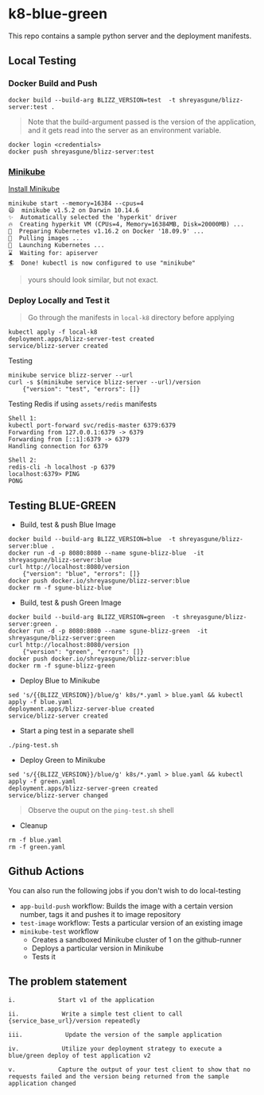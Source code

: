 # k8-blue-green
This repo contains a sample python server and the deployment manifests.


## Local Testing

### Docker Build and Push
```
docker build --build-arg BLIZZ_VERSION=test  -t shreyasgune/blizz-server:test .
```
> Note that the build-argument passed is the version of the application, and it gets read into the server as an environment variable.

```
docker login <credentials>
docker push shreyasgune/blizz-server:test
```
### [Minikube](https://minikube.sigs.k8s.io/docs/start/)
[Install Minikube](https://kubernetes.io/docs/tasks/tools/install-minikube/)
```
minikube start --memory=16384 --cpus=4
😄  minikube v1.5.2 on Darwin 10.14.6
✨  Automatically selected the 'hyperkit' driver
🔥  Creating hyperkit VM (CPUs=4, Memory=16384MB, Disk=20000MB) ...
🐳  Preparing Kubernetes v1.16.2 on Docker '18.09.9' ...
🚜  Pulling images ...
🚀  Launching Kubernetes ...
⌛  Waiting for: apiserver
🏄  Done! kubectl is now configured to use "minikube"
```
> yours should look similar, but not exact.

### Deploy Locally and Test it
> Go through the manifests in `local-k8` directory before applying
```
kubectl apply -f local-k8
deployment.apps/blizz-server-test created
service/blizz-server created
```

Testing
```
minikube service blizz-server --url
curl -s $(minikube service blizz-server --url)/version
    {"version": "test", "errors": []}
```

Testing Redis if using `assets/redis` manifests
```
Shell 1:
kubectl port-forward svc/redis-master 6379:6379
Forwarding from 127.0.0.1:6379 -> 6379
Forwarding from [::1]:6379 -> 6379
Handling connection for 6379

Shell 2:
redis-cli -h localhost -p 6379
localhost:6379> PING
PONG
```

## Testing BLUE-GREEN
- Build, test & push Blue Image
```
docker build --build-arg BLIZZ_VERSION=blue  -t shreyasgune/blizz-server:blue .
docker run -d -p 8080:8080 --name sgune-blizz-blue  -it shreyasgune/blizz-server:blue
curl http://localhost:8080/version
    {"version": "blue", "errors": []}
docker push docker.io/shreyasgune/blizz-server:blue
docker rm -f sgune-blizz-blue
```

- Build, test & push Green Image
```
docker build --build-arg BLIZZ_VERSION=green  -t shreyasgune/blizz-server:green .
docker run -d -p 8080:8080 --name sgune-blizz-green  -it shreyasgune/blizz-server:green
curl http://localhost:8080/version
    {"version": "green", "errors": []}
docker push docker.io/shreyasgune/blizz-server:blue
docker rm -f sgune-blizz-green
```
 
- Deploy Blue to Minikube
```
sed 's/{{BLIZZ_VERSION}}/blue/g' k8s/*.yaml > blue.yaml && kubectl apply -f blue.yaml
deployment.apps/blizz-server-blue created
service/blizz-server created
```

- Start a ping test in a separate shell
```
./ping-test.sh
```

- Deploy Green to Minikube
```
sed 's/{{BLIZZ_VERSION}}/blue/g' k8s/*.yaml > blue.yaml && kubectl apply -f green.yaml
deployment.apps/blizz-server-green created
service/blizz-server changed
```

>Observe the ouput on the `ping-test.sh` shell

- Cleanup
```
rm -f blue.yaml
rm -f green.yaml
```

## Github Actions
You can also run the following jobs if you don't wish to do local-testing
- `app-build-push` workflow: Builds the image with a certain version number, tags it and pushes it to image repository
- `test-image` workflow: Tests a particular version of an existing image
- `minikube-test` workflow
    - Creates a sandboxed Minikube cluster of 1 on the github-runner
    - Deploys a particular version in Minikube
    - Tests it



## The problem statement
```
i.            Start v1 of the application

ii.            Write a simple test client to call {service_base_url}/version repeatedly

iii.            Update the version of the sample application

iv.            Utilize your deployment strategy to execute a blue/green deploy of test application v2

v.            Capture the output of your test client to show that no requests failed and the version being returned from the sample application changed
```